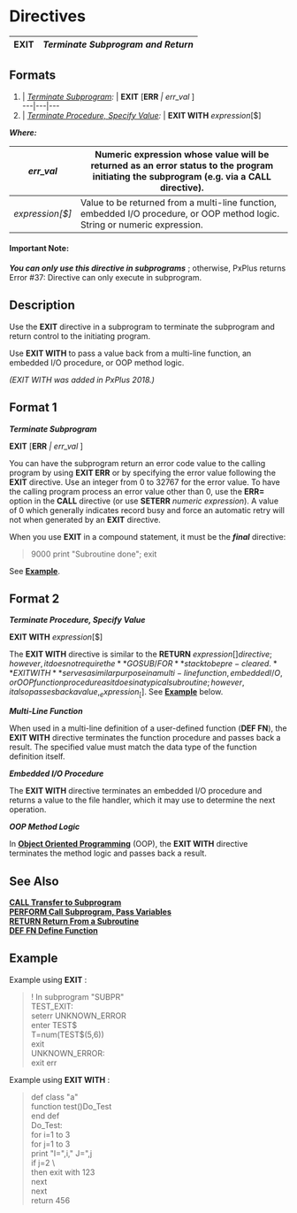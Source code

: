 # Directives 

**EXIT** |  **_Terminate Subprogram and Return_**  
---|---  
  
##  Formats

1. |  _[Terminate Subprogram](exit.htm#Mark6):_ |  **EXIT** [**ERR** _| err_val_ ]  
---|---|---  
2. |  _[Terminate Procedure, Specify Value](exit.htm#Mark7):_ |  **EXIT WITH**  _expression_[$]  
  
**_Where:_**

_err_val_ |  Numeric expression whose value will be returned as an error status to the program initiating the subprogram (e.g. via a **CALL** directive).  
---|---  
_expression[$]_ |  Value to be returned from a multi-line function, embedded I/O procedure, or OOP method logic. String or numeric expression.  
  
#### **Important Note:**  
**_You can only use this directive in subprograms_** ; otherwise, PxPlus returns Error #37: Directive can only execute in subprogram.

##  Description

Use the **EXIT** directive in a subprogram to terminate the subprogram and return control to the initiating program.

Use **EXIT WITH** to pass a value back from a multi-line function, an embedded I/O procedure, or OOP method logic.

_(EXIT WITH was added in PxPlus 2018.)_

## Format 1

**_Terminate Subprogram_**

**EXIT** [**ERR** _| err_val_ ]

You can have the subprogram return an error code value to the calling program by using **EXIT ERR** or by specifying the error value following the **EXIT** directive. Use an integer from 0 to 32767 for the error value. To have the calling program process an error value other than 0, use the **ERR=** option in the **CALL** directive (or use **SETERR**  _numeric expression_). A value of 0 which generally indicates record busy and force an automatic retry will not when generated by an **EXIT** directive.

When you use **EXIT** in a compound statement, it must be the **_final_** directive:

> 9000 print "Subroutine done"; exit

See **[Example](exit.htm#Mark5)**.

## Format 2

**_Terminate Procedure, Specify Value_**

**EXIT WITH**  _expression_[$]

The **EXIT WITH** directive is similar to the **RETURN**  _expression_[$] directive; however, it does not require the **GOSUB/FOR** stack to be pre-cleared. **EXIT WITH** serves a similar purpose in a multi-line function, embedded I/O, or OOP function procedure as it does in a typical subroutine; however, it also passes back a value, _expression_[$]. See **[Example](exit.htm#Mark5)** below.

**_Multi-Line Function_**

When used in a multi-line definition of a user-defined function (**DEF FN**), the **EXIT WITH** directive terminates the function procedure and passes back a result. The specified value must match the data type of the function definition itself.

**_Embedded I/O Procedure_**

The **EXIT WITH** directive terminates an embedded I/O procedure and returns a value to the file handler, which it may use to determine the next operation.

**_OOP Method Logic_**

In **[Object Oriented Programming](../PxPlus%20User%20Guide/Object-Oriented%20PxPlus/Introduction.md)** (OOP), the **EXIT WITH** directive terminates the method logic and passes back a result.

##  See Also

[**CALL Transfer to Subprogram**](call.md)  
[**PERFORM Call Subprogram, Pass Variables**](perform.md)  
**[RETURN Return From a Subroutine](return.md)**  
**[DEF FN Define Function](def_fn.md)**

##  Example

Example using **EXIT** :

> ! In subprogram "SUBPR"  
>  TEST_EXIT:  
>  seterr UNKNOWN_ERROR  
>  enter TEST$  
>  T=num(TEST$(5,6))  
>  exit  
>  UNKNOWN_ERROR:  
>  exit err

Example using **EXIT WITH** :

> def class "a"  
>  function test()Do_Test  
>  end def  
> Do_Test:  
>  for i=1 to 3  
>  for j=1 to 3  
>  print "I=",i," J=",j  
>  if j=2 \  
>  then exit with 123  
>  next  
>  next  
>  return 456
